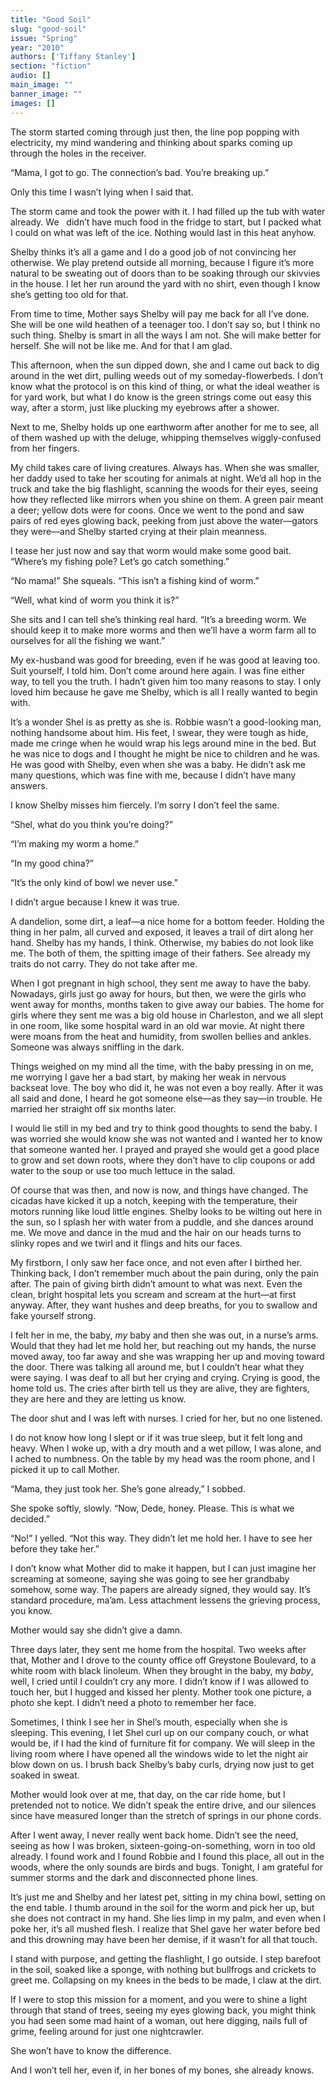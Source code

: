 ```yaml
---
title: "Good Soil"
slug: "good-soil"
issue: "Spring"
year: "2010"
authors: ['Tiffany Stanley']
section: "fiction"
audio: []
main_image: ""
banner_image: ""
images: []
---
```

The storm started coming through just then, the line pop popping with electricity, my mind wandering and thinking about sparks coming up through the holes in the receiver.  

 “Mama, I got to go. The connection’s bad. You’re breaking up.”

 Only this time I wasn’t lying when I said that.

 The storm came and took the power with it. I had filled up the tub with water already. We   didn’t have much food in the fridge to start, but I packed what I could on what was left of the ice. Nothing would last in this heat anyhow.

 Shelby thinks it’s all a game and I do a good job of not convincing her otherwise. We play pretend outside all morning, because I figure it’s more natural to be sweating out of doors than to be soaking through our skivvies in the house. I let her run around the yard with no shirt, even though I know she’s getting too old for that.

 From time to time, Mother says Shelby will pay me back for all I’ve done. She will be one wild heathen of a teenager too. I don’t say so, but I think no such thing. Shelby is smart in all the ways I am not. She will make better for herself. She will not be like me. And for that I am glad.

 This afternoon, when the sun dipped down, she and I came out back to dig around in the wet dirt, pulling weeds out of my someday-flowerbeds. I don’t know what the protocol is on this kind of thing, or what the ideal weather is for yard work, but what I do know is the green strings come out easy this way, after a storm, just like plucking my eyebrows after a shower.

 Next to me, Shelby holds up one earthworm after another for me to see, all of them washed up with the deluge, whipping themselves wiggly-confused from her fingers.

 My child takes care of living creatures. Always has. When she was smaller, her daddy used to take her scouting for animals at night. We’d all hop in the truck and take the big flashlight, scanning the woods for their eyes, seeing how they reflected like mirrors when you shine on them. A green pair meant a deer; yellow dots were for coons. Once we went to the pond and saw pairs of red eyes glowing back, peeking from just above the water—gators they were—and Shelby started crying at their plain meanness.

 I tease her just now and say that worm would make some good bait. “Where’s my fishing pole? Let’s go catch something.”

 “No mama!” She squeals. “This isn’t a fishing kind of worm.”

 “Well, what kind of worm you think it is?”  

 She sits and I can tell she’s thinking real hard. “It’s a breeding worm. We should keep it to make more worms and then we’ll have a worm farm all to ourselves for all the fishing we want.”

 My ex-husband was good for breeding, even if he was good at leaving too. Suit yourself, I told him. Don’t come around here again. I was fine either way, to tell you the truth. I hadn’t given him too many reasons to stay. I only loved him because he gave me Shelby, which is all I really wanted to begin with.

 It’s a wonder Shel is as pretty as she is. Robbie wasn’t a good-looking man, nothing handsome about him. His feet, I swear, they were tough as hide, made me cringe when he would wrap his legs around mine in the bed. But he was nice to dogs and I thought he might be nice to children and he was. He was good with Shelby, even when she was a baby. He didn’t ask me many questions, which was fine with me, because I didn’t have many answers.

 I know Shelby misses him fiercely. I’m sorry I don’t feel the same.

 “Shel, what do you think you’re doing?”

 “I’m making my worm a home.”

 “In my good china?”

 “It’s the only kind of bowl we never use.”

 I didn’t argue because I knew it was true.

 A dandelion, some dirt, a leaf—a nice home for a bottom feeder. Holding the thing in her palm, all curved and exposed, it leaves a trail of dirt along her hand. Shelby has my hands, I think. Otherwise, my babies do not look like me. The both of them, the spitting image of their fathers. See already my traits do not carry. They do not take after me.

 When I got pregnant in high school, they sent me away to have the baby. Nowadays, girls just go away for hours, but then, we were the girls who went away for months, months taken to give away our babies. The home for girls where they sent me was a big old house in Charleston, and we all slept in one room, like some hospital ward in an old war movie. At night there were moans from the heat and humidity, from swollen bellies and ankles. Someone was always sniffling in the dark.

 Things weighed on my mind all the time, with the baby pressing in on me, me worrying I gave her a bad start, by making her weak in nervous backseat love. The boy who did it, he was not even a boy really. After it was all said and done, I heard he got someone else—as they say—in trouble. He married her straight off six months later.

 I would lie still in my bed and try to think good thoughts to send the baby. I was worried she would know she was not wanted and I wanted her to know that someone wanted her. I prayed and prayed she would get a good place to grow and set down roots, where they don’t have to clip coupons or add water to the soup or use too much lettuce in the salad.

 Of course that was then, and now is now, and things have changed. The cicadas have kicked it up a notch, keeping with the temperature, their motors running like loud little engines. Shelby looks to be wilting out here in the sun, so I splash her with water from a puddle, and she dances around me. We move and dance in the mud and the hair on our heads turns to slinky ropes and we twirl and it flings and hits our faces.

 My firstborn, I only saw her face once, and not even after I birthed her. Thinking back, I don’t remember much about the pain during, only the pain after. The pain of giving birth didn’t amount to what was next. Even the clean, bright hospital lets you scream and scream at the hurt—at first anyway. After, they want hushes and deep breaths, for you to swallow and fake yourself strong.

 I felt her in me, the baby, *my* baby and then she was out, in a nurse’s arms. Would that they had let me hold her, but reaching out my hands, the nurse moved away, too far away and she was wrapping her up and moving toward the door. There was talking all around me, but I couldn’t hear what they were saying. I was deaf to all but her crying and crying. Crying is good, the home told us. The cries after birth tell us they are alive, they are fighters, they are here and they are letting us know.

 The door shut and I was left with nurses. I cried for her, but no one listened.

 I do not know how long I slept or if it was true sleep, but it felt long and heavy. When I woke up, with a dry mouth and a wet pillow, I was alone, and I ached to numbness. On the table by my head was the room phone, and I picked it up to call Mother.  

 “Mama, they just took her. She’s gone already,” I sobbed.

 She spoke softly, slowly. “Now, Dede, honey. Please. This is what we decided.”

 “No!” I yelled. “Not this way. They didn’t let me hold her. I have to see her before they take her.”

 I don’t know what Mother did to make it happen, but I can just imagine her screaming at someone, saying she was going to see her grandbaby somehow, some way. The papers are already signed, they would say. It’s standard procedure, ma’am. Less attachment lessens the grieving process, you know.

 Mother would say she didn’t give a damn.

 Three days later, they sent me home from the hospital. Two weeks after that, Mother and I drove to the county office off Greystone Boulevard, to a white room with black linoleum. When they brought in the baby, my *baby*, well, I cried until I couldn’t cry any more. I didn’t know if I was allowed to touch her, but I hugged and kissed her plenty. Mother took one picture, a photo she kept. I didn’t need a photo to remember her face.

 Sometimes, I think I see her in Shel’s mouth, especially when she is sleeping. This evening, I let Shel curl up on our company couch, or what would be, if I had the kind of furniture fit for company. We will sleep in the living room where I have opened all the windows wide to let the night air blow down on us. I brush back Shelby’s baby curls, drying now just to get soaked in sweat.

 Mother would look over at me, that day, on the car ride home, but I pretended not to notice. We didn’t speak the entire drive, and our silences since have measured longer than the stretch of springs in our phone cords.

 After I went away, I never really went back home. Didn’t see the need, seeing as how I was broken, sixteen-going-on-something, worn in too old already. I found work and I found Robbie and I found this place, all out in the woods, where the only sounds are birds and bugs. Tonight, I am grateful for summer storms and the dark and disconnected phone lines.

 It’s just me and Shelby and her latest pet, sitting in my china bowl, setting on the end table. I thumb around in the soil for the worm and pick her up, but she does not contract in my hand. She lies limp in my palm, and even when I poke her, it’s all mushed flesh. I realize that Shel gave her water before bed and this drowning may have been her demise, if it wasn’t for all that touch.

 I stand with purpose, and getting the flashlight, I go outside. I step barefoot in the soil, soaked like a sponge, with nothing but bullfrogs and crickets to greet me. Collapsing on my knees in the beds to be made, I claw at the dirt.

 If I were to stop this mission for a moment, and you were to shine a light through that stand of trees, seeing my eyes glowing back, you might think you had seen some mad haint of a woman, out here digging, nails full of grime, feeling around for just one nightcrawler.

 She won’t have to know the difference.

 And I won’t tell her, even if, in her bones of my bones, she already knows.

